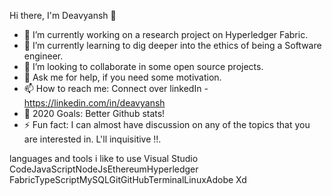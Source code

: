 Hi there, I'm Deavyansh 👋


- 🔭 I’m currently working on a research project on Hyperledger Fabric.
- 🌱 I’m currently learning to dig deeper into the ethics of being a Software engineer.
- 👯 I’m looking to collaborate in some open source projects.
- 💬 Ask me for help, if you need some motivation.
- 📫 How to reach me: Connect over linkedIn - https://linkedin.com/in/deavyansh
- 🥅 2020 Goals: Better Github stats!
- ⚡ Fun fact: I can almost have discussion on any of the topics that you are interested in. L'll inquisitive !!.  


languages and tools i like to use
Visual Studio CodeJavaScriptNodeJsEthereumHyperledger FabricTypeScriptMySQLGitGitHubTerminalLinuxAdobe Xd




 
